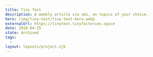 ```yaml
---
title: Tiny Text
description: A weekly article via sms, on topics of your choice.
hero: /img/tiny-text/tiny-text-hero.webp
externalUrl: https://tinytext.tinyfactories.space
date: 2018-04-25
state: Archived
tags:
  -
layout: layouts/project.njk
---
```

